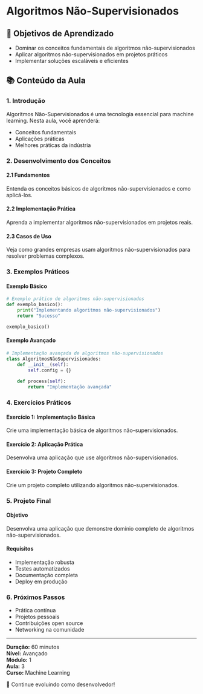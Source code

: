 # Algoritmos Não-Supervisionados

## 🎯 Objetivos de Aprendizado
- Dominar os conceitos fundamentais de algoritmos não-supervisionados
- Aplicar algoritmos não-supervisionados em projetos práticos
- Implementar soluções escaláveis e eficientes

## 📚 Conteúdo da Aula

### 1. Introdução
Algoritmos Não-Supervisionados é uma tecnologia essencial para machine learning. Nesta aula, você aprenderá:

- Conceitos fundamentais
- Aplicações práticas
- Melhores práticas da indústria

### 2. Desenvolvimento dos Conceitos

#### 2.1 Fundamentos
Entenda os conceitos básicos de algoritmos não-supervisionados e como aplicá-los.

#### 2.2 Implementação Prática
Aprenda a implementar algoritmos não-supervisionados em projetos reais.

#### 2.3 Casos de Uso
Veja como grandes empresas usam algoritmos não-supervisionados para resolver problemas complexos.

### 3. Exemplos Práticos

#### Exemplo Básico
```python
# Exemplo prático de algoritmos não-supervisionados
def exemplo_basico():
    print("Implementando algoritmos não-supervisionados")
    return "Sucesso"

exemplo_basico()
```

#### Exemplo Avançado
```python
# Implementação avançada de algoritmos não-supervisionados
class AlgoritmosNãoSupervisionados:
    def __init__(self):
        self.config = {}
    
    def process(self):
        return "Implementação avançada"
```

### 4. Exercícios Práticos

#### Exercício 1: Implementação Básica
Crie uma implementação básica de algoritmos não-supervisionados.

#### Exercício 2: Aplicação Prática
Desenvolva uma aplicação que use algoritmos não-supervisionados.

#### Exercício 3: Projeto Completo
Crie um projeto completo utilizando algoritmos não-supervisionados.

### 5. Projeto Final

#### Objetivo
Desenvolva uma aplicação que demonstre domínio completo de algoritmos não-supervisionados.

#### Requisitos
- Implementação robusta
- Testes automatizados
- Documentação completa
- Deploy em produção

### 6. Próximos Passos

- Prática contínua
- Projetos pessoais
- Contribuições open source
- Networking na comunidade

---

**Duração:** 60 minutos  
**Nível:** Avançado  
**Módulo:** 1  
**Aula:** 3  
**Curso:** Machine Learning

🎉 Continue evoluindo como desenvolvedor!
